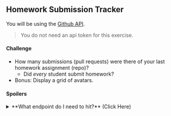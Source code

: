 ## Homework Submission Tracker

You will be using the [Github API](https://developer.github.com/v3/).

> You do not need an api token for this exercise.

#### Challenge
* How many submissions (pull requests) were there of your last homework assignment (repo)?
    - Did *every* student submit homework?
* Bonus: Display a grid of avatars.

#### Spoilers
<details>
<summary>**What endpoint do I need to hit?** (Click Here)</summary>
Use your class's github organization (e.g. `sf-wdi-30`) and the name of a specific homework repo (e.g. `problem-set-js-basics`):

`https://api.github.com/repos/sf-wdi-30/problem-set-js-basics/pulls?state=all`
</details>
